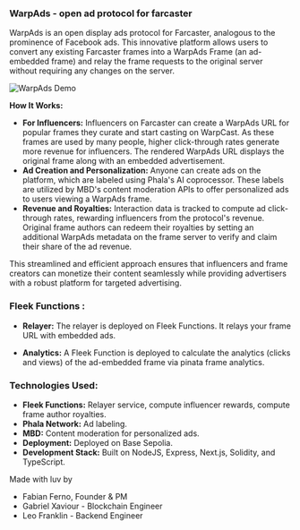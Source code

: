 ### WarpAds - open ad protocol for farcaster

WarpAds is an open display ads protocol for Farcaster, analogous to the prominence of Facebook ads. This innovative platform allows users to convert any existing Farcaster frames into a WarpAds Frame (an ad-embedded frame) and relay the frame requests to the original server without requiring any changes on the server.

![WarpAds Demo](https://github.com/fabianferno/warp-ads/assets/94560875/87895b00-445a-4a0a-90af-112721804d97)


**How It Works:**
- **For Influencers:** Influencers on Farcaster can create a WarpAds URL for popular frames they curate and start casting on WarpCast. As these frames are used by many people, higher click-through rates generate more revenue for influencers. The rendered WarpAds URL displays the original frame along with an embedded advertisement.
- **Ad Creation and Personalization:** Anyone can create ads on the platform, which are labeled using Phala's AI coprocessor. These labels are utilized by MBD's content moderation APIs to offer personalized ads to users viewing a WarpAds frame.
- **Revenue and Royalties:** Interaction data is tracked to compute ad click-through rates, rewarding influencers from the protocol's revenue. Original frame authors can redeem their royalties by setting an additional WarpAds metadata on the frame server to verify and claim their share of the ad revenue.

This streamlined and efficient approach ensures that influencers and frame creators can monetize their content seamlessly while providing advertisers with a robust platform for targeted advertising.

### Fleek Functions :
- **Relayer:** The relayer is deployed on Fleek Functions. It relays your frame URL with embedded ads.

- **Analytics:** A Fleek Function is deployed to calculate the analytics (clicks and views) of the ad-embedded frame via pinata frame analytics.

### Technologies Used:
- **Fleek Functions:** Relayer service, compute influencer rewards, compute frame author royalties.
- **Phala Network:** Ad labeling.
- **MBD:** Content moderation for personalized ads.
- **Deployment:** Deployed on Base Sepolia.
- **Development Stack:** Built on NodeJS, Express, Next.js, Solidity, and TypeScript.


Made with luv by
- Fabian Ferno, Founder & PM
- Gabriel Xaviour - Blockchain Engineer
- Leo Franklin - Backend Engineer

